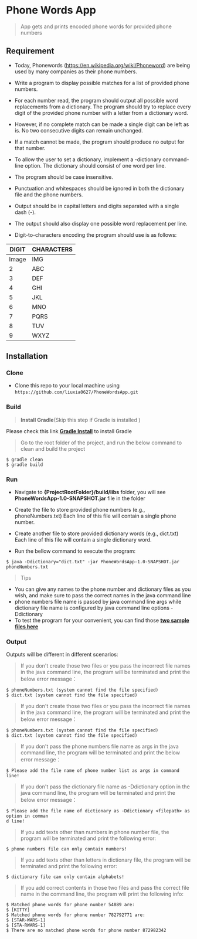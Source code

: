 # Phone Words App
> App gets and prints encoded phone words for provided phone numbers
## Requirement
- Today, Phonewords (https://en.wikipedia.org/wiki/Phoneword) are being used by
many companies as their phone numbers.
- Write a program to display possible matches for a list of provided phone numbers.
- For each number read, the program should output all possible word replacements
from a dictionary. The program should try to replace every digit of the provided
phone number with a letter from a dictionary word.
- However, if no complete match can be made a single digit can be left as is.
No two consecutive digits can remain unchanged.
- If a match cannot be made, the program should produce no output for that number.

- To allow the user to set a dictionary, implement a -dictionary command-line option.
The dictionary should consist of one word per line.
- The program should be case insensitive.
- Punctuation and whitespaces should be ignored in both the dictionary file and the
phone numbers.
- Output should be in capital letters and digits separated with a single dash (-).
- The output should also display one possible word replacement per line.
- Digit-to-characters encoding the program should use is as follows:

DIGIT | CHARACTERS |
----------------- | ----------- |
Image | IMG | 
2 | ABC | 
3 | DEF | 
4 | GHI | 
5 | JKL | 
6 | MNO | 
7 | PQRS | 
8 | TUV | 
9 | WXYZ | 
## Installation
### Clone

- Clone this repo to your local machine using `https://github.com/liuxia0627/PhoneWordsApp.git`

### Build

> **Install Gradle**(Skip this step if Gradle is installed )

Please check this link <a href="https://gradle.org/install/" target="_blank">**Gradle Install**</a> to install Gradle

> Go to the root folder of the project, and run the below command to clean and build the project

```shell
$ gradle clean
$ gradle build
```

### Run

- Navigate to **{ProjectRootFolder}/build/libs** folder, you will see **PhoneWordsApp-1.0-SNAPSHOT.jar** file in the folder

- Create the file to store provided phone numbers (e.g., phoneNumbers.txt) Each line of this file will contain a single phone number.

- Create another file to store provided dictionary words (e.g., dict.txt) Each line of this file will contain a single dictionary word.

- Run the bellow command to execute the program:

```shell
$ java -Ddictionary="dict.txt" -jar PhoneWordsApp-1.0-SNAPSHOT.jar phoneNumbers.txt
```
> Tips

- You can give any names to the phone number and dictionary files as you wish, and make sure to pass the correct names in the java command line
- phone numbers file name is passed by java command line args while dictionary file name is configured by java command line options -Ddictionary
- To test the program for your convenient, you can find those <a href="https://github.com/liuxia0627/PhoneWordsAppSampleFiles" target="_blank">**two sample files here**</a> 

### Output
Outputs will be different in different scenarios:

> If you don't create those two files or you pass the incorrect file names in the java command line, the program will be terminated and print the below error message：

```shell
$ phoneNumbers.txt (system cannot find the file specified)
$ dict.txt (system cannot find the file specified)

```

> If you don't create those two files or you pass the incorrect file names in the java command line, the program will be terminated and print the below error message：

```shell
$ phoneNumbers.txt (system cannot find the file specified)
$ dict.txt (system cannot find the file specified)

```

> If you don't pass the phone numbers file name as args in the java command line, the program will be terminated and print the below error message：

```shell
$ Please add the file name of phone number list as args in command line!

```

> If you don't pass the dictionary file name as -Ddictionary option in the java command line, the program will be terminated and print the below error message：

```shell
$ Please add the file name of dictionary as -Ddictionary <filepath> as option in comman
d line!

```

>If you add texts other than numbers in phone number file, the program will be terminated and print the following error:

```shell
$ phone numbers file can only contain numbers!

```

>If you add texts other than letters in dictionary file, the program will be terminated and print the following error:

```shell
$ dictionary file can only contain alphabets!

```

>If you add correct contents in those two files and pass the correct file name in the command line, the program will print the following info:

```shell
$ Matched phone words for phone number 54889 are:
$ [KITTY]
$ Matched phone words for phone number 782792771 are:
$ [STAR-WARS-1]
$ [STA-RWARS-1]
$ There are no matched phone words for phone number 872982342

```




